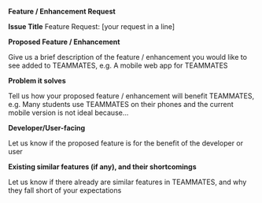 **Feature / Enhancement Request**

**Issue Title** Feature Request: [your request in a line]

**Proposed Feature / Enhancement**

Give us a brief description of the feature / enhancement you would like to see added to TEAMMATES,
e.g. A mobile web app for TEAMMATES

**Problem it solves**

Tell us how your proposed feature / enhancement will benefit TEAMMATES,
e.g. Many students use TEAMMATES on their phones and the current mobile version is not ideal because...

**Developer/User-facing**

Let us know if the proposed feature is for the benefit of the developer or user

**Existing similar features (if any), and their shortcomings**

Let us know if there already are similar features in TEAMMATES, and why they fall short of your expectations
